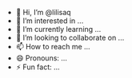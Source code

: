 - 👋 Hi, I’m @lilisaq
- 👀 I’m interested in ...
- 🌱 I’m currently learning ...
- 💞️ I’m looking to collaborate on ...
- 📫 How to reach me ...
- 😄 Pronouns: ...
- ⚡ Fun fact: ...

<!---
lilisaq/lilisaq is a ✨ special ✨ repository because its `README.md` (this file) appears on your GitHub profile.
You can click the Preview link to take a look at your changes.
--->

